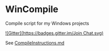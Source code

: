 # WinCompile
Compile script for my Windows projects

[![Gitter](https://badges.gitter.im/Join Chat.svg)](https://gitter.im/Walkman100/Walkman?utm_source=badge&utm_medium=badge&utm_campaign=pr-badge&utm_content=badge)

See [CompileInstructions.md](https://github.com/Walkman100/WinCompile/blob/master/CompileInstructions.md)
